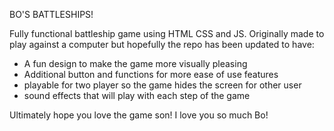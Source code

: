 BO'S BATTLESHIPS!

Fully functional battleship game using HTML CSS and JS.
Originally made to play against a computer but hopefully the repo has been updated to have:

- A fun design to make the game more visually pleasing
- Additional button and functions for more ease of use features
- playable for two player so the game hides the screen for other user
- sound effects that will play with each step of the game

















Ultimately hope you love the game son! I love you so much Bo!